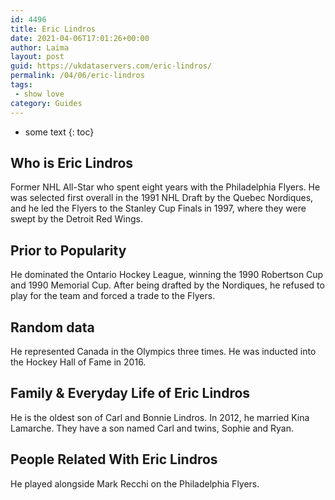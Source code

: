 ```yaml
---
id: 4496
title: Eric Lindros
date: 2021-04-06T17:01:26+00:00
author: Laima
layout: post
guid: https://ukdataservers.com/eric-lindros/
permalink: /04/06/eric-lindros
tags:
 - show love
category: Guides
---
```


* some text
{: toc}


## Who is Eric Lindros
                  
                  
                  
Former NHL All-Star who spent eight years with the Philadelphia Flyers. He was selected first overall in the 1991 NHL Draft by the Quebec Nordiques, and he led the Flyers to the Stanley Cup Finals in 1997, where they were swept by the Detroit Red Wings.
                  
              
            
              
            
                
                
                
## Prior to Popularity
                  
                  
                  
He dominated the Ontario Hockey League, winning the 1990 Robertson Cup and 1990 Memorial Cup. After being drafted by the Nordiques, he refused to play for the team and forced a trade to the Flyers.
                  
              
            
              
            
                
                
                
## Random data
                  
                  
                  
He represented Canada in the Olympics three times. He was inducted into the Hockey Hall of Fame in 2016.
                  
              
            
              
            
                
                
                
## Family & Everyday Life of Eric Lindros
                  
                  
                  
He is the oldest son of Carl and Bonnie Lindros. In 2012, he married Kina Lamarche. They have a son named Carl and twins, Sophie and Ryan.
                  
              
            
              
            
                
                
                
## People Related With Eric Lindros
                  
                  
                  
He played alongside Mark Recchi on the Philadelphia Flyers.
                  
              
            
              
            
                
              
            
              
              
            
            
              
            
          
          
          